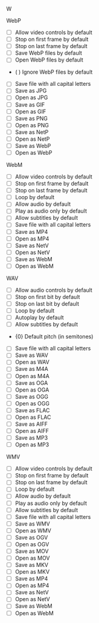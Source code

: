 W

WebP

- [ ] Allow video controls by default
- [ ] Stop on first frame by default
- [ ] Stop on last frame by default
- [ ] Save WebP files by default
- [ ] Open WebP files by default
- ( ) Ignore WebP files by default
- [ ] Save file with all capital letters
- [ ] Save as JPG
- [ ] Open as JPG
- [ ] Save as GIF
- [ ] Open as GIF
- [ ] Save as PNG
- [ ] Open as PNG
- [ ] Save as NetP
- [ ] Open as NetP
- [ ] Save as WebP
- [ ] Open as WebP

WebM

- [ ] Allow video controls by default
- [ ] Stop on first frame by default
- [ ] Stop on last frame by default
- [ ] Loop by default
- [ ] Allow audio by default
- [ ] Play as audio only by default
- [ ] Allow subtitles by default
- [ ] Save file with all capital letters
- [ ] Save as MP4
- [ ] Open as MP4
- [ ] Save as NetV
- [ ] Open as NetV
- [ ] Save as WebM
- [ ] Open as WebM

WAV

- [ ] Allow audio controls by default
- [ ] Stop on first bit by default
- [ ] Stop on last bit by default
- [ ] Loop by default
- [ ] Autoplay by default
- [ ] Allow subtitles by default
- {0} Default pitch (in semitones)
- [ ] Save file with all capital letters
- [ ] Save as WAV
- [ ] Open as WAV
- [ ] Save as M4A
- [ ] Open as M4A
- [ ] Save as OGA
- [ ] Open as OGA
- [ ] Save as OGG
- [ ] Open as OGG
- [ ] Save as FLAC
- [ ] Open as FLAC
- [ ] Save as AIFF
- [ ] Open as AIFF
- [ ] Save as MP3
- [ ] Open as MP3

WMV

- [ ] Allow video controls by default
- [ ] Stop on first frame by default
- [ ] Stop on last frame by default
- [ ] Loop by default
- [ ] Allow audio by default
- [ ] Play as audio only by default
- [ ] Allow subtitles by default
- [ ] Save file with all capital letters
- [ ] Save as WMV
- [ ] Open as WMV
- [ ] Save as OGV
- [ ] Open as OGV
- [ ] Save as MOV
- [ ] Open as MOV
- [ ] Save as MKV
- [ ] Open as MKV
- [ ] Save as MP4
- [ ] Open as MP4
- [ ] Save as NetV
- [ ] Open as NetV
- [ ] Save as WebM
- [ ] Open as WebM
